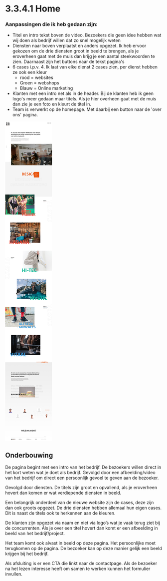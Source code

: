 # 3.3.4.1 Home

### Aanpassingen die ik heb gedaan zijn:

* Titel en intro tekst boven de video. Bezoekers die geen idee hebben wat wij doen als bedrijf willen dat zo snel mogelijk weten
* Diensten naar boven verplaatst en anders opgezet. Ik heb ervoor gekozen om de drie diensten groot in beeld te brengen, als je eroverheen gaat met de muis dan krijg je een aantal steekwoorden te zien. Daarnaast zijn het buttons naar de tekst pagina's
* 6 cases i.p.v. 4. Ik laat van elke dienst 2 cases zien, per dienst hebben ze ook een kleur
  * rood = websites
  * Groen = webshops
  * Blauw = Online marketing
* Klanten met een intro net als in de header. Bij de klanten heb ik geen logo's meer gedaan maar titels. Als je hier overheen gaat met de muis dan zie je een foto en kleurt de titel in.
* Team is verwerkt op de homepage. Met daarbij een button naar de 'over ons' pagina. 

![](../../../.gitbook/assets/home-v3.jpg)

## Onderbouwing

De pagina begint met een intro van het bedrijf. De bezoekers willen direct in het kort weten wat je doet als bedrijf. Gevolgd door een afbeelding/video van het bedrijf om direct een persoonlijk gevoel te geven aan de bezoeker.

Gevolgd door diensten. De titels zijn groot en opvallend, als je eroverheen hovert dan komen er wat verdiepende diensten in beeld. 

Een belangrijk onderdeel van de nieuwe website zijn de cases, deze zijn dan ook groots opgezet. De drie diensten hebben allemaal hun eigen cases. Dit is naast de titels ook te herkennen aan de kleuren.

De klanten zijn opgezet via naam en niet via logo’s wat je vaak terug ziet bij de concurrenten. Als je over een titel hovert dan komt er een afbeelding in beeld van het bedrijf/project.

Het team komt ook alvast in beeld op deze pagina. Het persoonlijke moet terugkomen op de pagina. De bezoeker kan op deze manier gelijk een beeld krijgen bij het bedrijf.

Als afsluiting is er een CTA die linkt naar de contactpage. Als de bezoeker na het lezen interesse heeft om samen te werken kunnen het formulier invullen.

